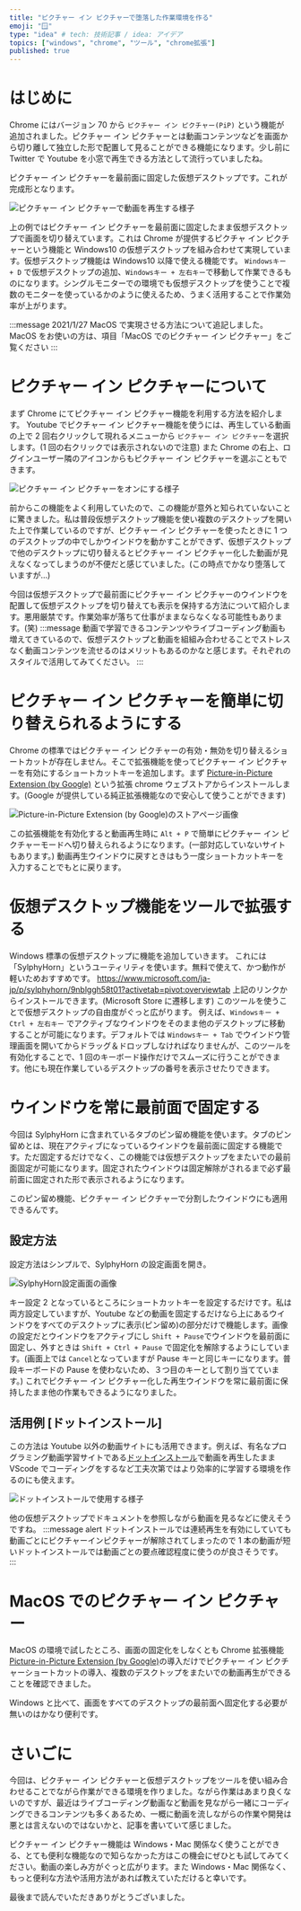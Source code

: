 ```yaml
---
title: "ピクチャー イン ピクチャーで堕落した作業環境を作る"
emoji: "🪟"
type: "idea" # tech: 技術記事 / idea: アイデア
topics: ["windows", "chrome", "ツール", "chrome拡張"]
published: true
---
```


# はじめに

Chrome にはバージョン 70 から `ピクチャー イン ピクチャー(PiP)` という機能が追加されました。ピクチャー イン ピクチャーとは動画コンテンツなどを画面から切り離して独立した形で配置して見ることができる機能になります。少し前に Twitter で Youtube を小窓で再生できる方法として流行っていましたね。

ピクチャー イン ピクチャーを最前面に固定した仮想デスクトップです。これが完成形となります。

![ピクチャー イン ピクチャーで動画を再生する様子](https://i.gyazo.com/2a0fb8c4714ed273732842783eb7fb1c.gif)

上の例ではピクチャー イン ピクチャーを最前面に固定したまま仮想デスクトップで画面を切り替えています。これは Chrome が提供するピクチャ イン ピクチャーという機能と Windows10 の仮想デスクトップを組み合わせて実現しています。仮想デスクトップ機能は Windows10 以降で使える機能です。 `Windowsキー + D` で仮想デスクトップの追加、`Windowsキー + 左右キー`で移動して作業できるものになります。シングルモニターでの環境でも仮想デスクトップを使うことで複数のモニターを使っているかのように使えるため、うまく活用することで作業効率が上がります。

:::message
2021/1/27 MacOS で実現させる方法について追記しました。
MacOS をお使いの方は、項目「MacOS でのピクチャー イン ピクチャー」をご覧ください
:::

# ピクチャー イン ピクチャーについて

まず Chrome にてピクチャー イン ピクチャー機能を利用する方法を紹介します。
Youtube でピクチャー イン ピクチャー機能を使うには、再生している動画の上で 2 回右クリックして現れるメニューから `ピクチャー イン ピクチャー`を選択します。(1 回の右クリックでは表示されないので注意) また Chrome の右上、ログインユーザー隣のアイコンからもピクチャー イン ピクチャーを選ぶこともできます。

![ピクチャー イン ピクチャーをオンにする様子](https://storage.googleapis.com/zenn-user-upload/v8kja44l1r8ou1vxcjzr53rqb7un)

前からこの機能をよく利用していたので、この機能が意外と知られていないことに驚きました。私は普段仮想デスクトップ機能を使い複数のデスクトップを開いた上で作業しているのですが、ピクチャー イン ピクチャーを使ったときに 1 つのデスクトップの中でしかウインドウを動かすことができず、仮想デスクトップで他のデスクトップに切り替えるとピクチャー イン ピクチャー化した動画が見えなくなってしまうのが不便だと感じていました。(この時点でかなり堕落していますが...)

今回は仮想デスクトップで最前面にピクチャー イン ピクチャーのウインドウを配置して仮想デスクトップを切り替えても表示を保持する方法について紹介します。悪用厳禁です。作業効率が落ちて仕事がままならなくなる可能性もあります。(笑)
:::message
動画で学習できるコンテンツやライブコーディング動画も増えてきているので、仮想デスクトップと動画を組組み合わせることでストレスなく動画コンテンツを流せるのはメリットもあるのかなと感じます。それぞれのスタイルで活用してみてください。
:::

# ピクチャー イン ピクチャーを簡単に切り替えられるようにする

Chrome の標準ではピクチャー イン ピクチャーの有効・無効を切り替えるショートカットが存在しません。そこで拡張機能を使ってピクチャー イン ピクチャーを有効にするショートカットキーを追加します。まず [Picture-in-Picture Extension (by Google)](https://chrome.google.com/webstore/detail/picture-in-picture-extens/hkgfoiooedgoejojocmhlaklaeopbecg) という拡張 chrome ウェブストアからインストールします。(Google が提供している純正拡張機能なので安心して使うことができます)

![Picture-in-Picture Extension (by Google)のストアページ画像](https://storage.googleapis.com/zenn-user-upload/9xpo6ex85w2zvlmfy2wfcl0vgmlh)

この拡張機能を有効化すると動画再生時に `Alt + P` で簡単にピクチャー イン ピクチャーモードへ切り替えられるようになります。(一部対応していないサイトもあります。) 動画再生ウインドウに戻すときはもう一度ショートカットキーを入力することでもとに戻ります。

# 仮想デスクトップ機能をツールで拡張する

Windows 標準の仮想デスクトップに機能を追加していきます。
これには「SylphyHorn」というユーティリティを使います。無料で使えて、かつ動作が軽いためおすすめです。
https://www.microsoft.com/ja-jp/p/sylphyhorn/9nblggh58t01?activetab=pivot:overviewtab
上記のリンクからインストールできます。(Microsoft Store に遷移します)
このツールを使うことで仮想デスクトップの自由度がぐっと広がります。
例えば、`Windowsキー + Ctrl + 左右キー` でアクティブなウインドウをそのまま他のデスクトップに移動することが可能になります。デフォルトでは `Windowsキー + Tab` でウインドウ管理画面を開いてからドラッグ＆ドロップしなければなりませんが、このツールを有効化することで、1 回のキーボード操作だけでスムーズに行うことができます。他にも現在作業しているデスクトップの番号を表示させたりできます。

# ウインドウを常に最前面で固定する

今回は SylphyHorn に含まれているタブのピン留め機能を使います。タブのピン留めとは、現在アクティブになっているウインドウを最前面に固定する機能です。ただ固定するだけでなく、この機能では仮想デスクトップをまたいでの最前面固定が可能になります。固定されたウインドウは固定解除がされるまで必ず最前面に固定された形で表示されるようになります。

このピン留め機能、ピクチャー イン ピクチャーで分割したウインドウにも適用できるんです。

## 設定方法

設定方法はシンプルで、SylphyHorn の設定画面を開き。

![SylphyHorn設定画面の画像](https://storage.googleapis.com/zenn-user-upload/owvzichd66a4hqbj5w9huwfzlzhq)

キー設定 2 となっているところにショートカットキーを設定するだけです。私は両方設定していますが、Youtube などの動画を固定するだけなら上にあるウインドウをすべてのデスクトップに表示(ピン留め)の部分だけで機能します。画像の設定だとウインドウをアクティブにし `Shift + Pause`でウインドウを最前面に固定し、外すときは `Shift + Ctrl + Pause` で固定化を解除するようにしています。(画面上では `Cancel`となっていますが Pause キーと同じキーになります。普段キーボードの Pause を使わないため、３つ目のキーとして割り当てています。) これでピクチャー イン ピクチャー化した再生ウインドウを常に最前面に保持したまま他の作業もできるようになりました。

## 活用例 [ドットインストール]

この方法は Youtube 以外の動画サイトにも活用できます。例えば、有名なプログラミング動画学習サイトである[ドットインストール](https://dotinstall.com/)で動画を再生したまま VScode でコーディングをするなど工夫次第ではより効率的に学習する環境を作るのにも使えます。

![ドットインストールで使用する様子](https://storage.googleapis.com/zenn-user-upload/3j443ic84p1laadqfdohy77fp1g8)

他の仮想デスクトップでドキュメントを参照しながら動画を見るなどに使えそうですね。
:::message alert
ドットインストールでは連続再生を有効にしていても動画ごとにピクチャーインピクチャーが解除されてしまったので 1 本の動画が短いドットインストールでは動画ごとの要点確認程度に使うのが良さそうです。
:::

# MacOS でのピクチャー イン ピクチャー

MacOS の環境で試したところ、画面の固定化をしなくとも Chrome 拡張機能 [Picture-in-Picture Extension (by Google)](https://chrome.google.com/webstore/detail/picture-in-picture-extens/hkgfoiooedgoejojocmhlaklaeopbecg)の導入だけでピクチャー イン ピクチャーショートカットの導入、複数のデスクトップをまたいでの動画再生ができることを確認できました。

Windows と比べて、画面をすべてのデスクトップの最前面へ固定化する必要が無いのはかなり便利です。

# さいごに

今回は、ピクチャー イン ピクチャーと仮想デスクトップをツールを使い組み合わせることでながら作業ができる環境を作りました。ながら作業はあまり良くないのですが、最近はライブコーディング動画など動画を見ながら一緒にコーディングできるコンテンツも多くあるため、一概に動画を流しながらの作業や開発は悪とは言えないのではないかと、記事を書いていて感じました。

ピクチャー イン ピクチャー機能は Windows・Mac 関係なく使うことができる、とても便利な機能なので知らなかった方はこの機会にぜひとも試してみてください。動画の楽しみ方がぐっと広がります。また Windows・Mac 関係なく、もっと便利な方法や活用方法があれば教えていただけると幸いです。

最後まで読んでいただきありがとうございました。
